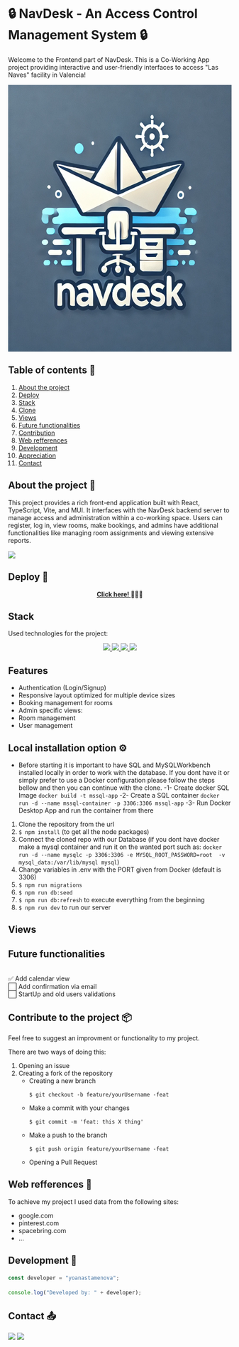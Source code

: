 # 🔒 NavDesk - An Access Control Management System 🔒

Welcome to the Frontend part of NavDesk. This is a Co-Working App project providing interactive and user-friendly interfaces to access "Las Naves" facility in Valencia!

<img src="./public/Logobg.png" width="600" height="600" align="center">
<br>

##  <summary> Table of contents 📝</summary>
  <ol>
    <li><a href="#about-the-project-📁">About the project</a></li>
    <li><a href="#deploy-🚀">Deploy</a></li>
    <li><a href="#stack">Stack</a></li>
    <li><a href="#local-installation-option">Clone</a></li>
    <li><a href="#endpoints-⚒">Views</a></li>
    <li><a href="#future-functionalities">Future functionalities</a></li>
    <li><a href="#contributions">Contribution</a></li>
    <li><a href="#web-refferences">Web refferences</a></li>
    <li><a href="#development">Development</a></li>
    <li><a href="#appreciations">Appreciation</a></li>
    <li><a href="#contact">Contact</a></li>
  </ol>

## About the project 📁

This project provides a rich front-end application built with React, TypeScript, Vite, and MUI. It interfaces with the NavDesk backend server to manage access and administration within a co-working space. Users can register, log in, view rooms, make bookings, and admins have additional functionalities like managing room assignments and viewing extensive reports.

<img src="./public/event.png" width="500" height="auto" align="center">

## Deploy 🚀

<div align="center">
    <a href="https://tattoo-studio.zeabur.app/"><strong> Click here! </strong></a>🚀🚀🚀
</div>

## Stack

Used technologies for the project:

<div align="center"> 
<a href="https://reactjs.org/"> 
<img src="https://img.shields.io/badge/React-20232A?style=for-the-badge&logo=react&logoColor=61DAFB"/> </a> 
<a href="https://typescriptlang.org"> 
<img src= "https://img.shields.io/badge/TypeScript-007ACC?style=for-the-badge&logo=typescript&logoColor=white" /> </a>
<a href="https://vitejs.dev/"> 
<img src="https://img.shields.io/badge/Vite-B73BFE?style=for-the-badge&logo=vite&logoColor=FFD62E"/> </a> <a href="https://mui.com/"> 
<img src="https://img.shields.io/badge/MUI-007FFF?style=for-the-badge&logo=mui&logoColor=white"/> </a>  
</div>

## Features
- Authentication (Login/Signup)
- Responsive layout optimized for multiple device sizes
- Booking management for rooms
- Admin specific views:
 - Room management
- User management


## Local installation option ⚙️
- Before starting it is important to have SQL and MySQLWorkbench installed locally in order to work with the database. If you dont have it or simply prefer to use a Docker configuration please follow the steps bellow and then you can continue with the clone.
  -1- Create docker SQL Image `docker build -t mssql-app`
  -2- Create a SQL container `docker run -d --name mssql-container -p 3306:3306 mssql-app`
  -3- Run Docker Desktop App and run the container from there

1. Clone the repository from the url
2. `$ npm install` (to get all the node packages)
3. Connect the cloned repo with our Database (if you dont have docker make a mysql container and run it on the wanted port such as:
` docker run -d --name mysqlc -p 3306:3306 -e MYSQL_ROOT_PASSWORD=root  -v mysql_data:/var/lib/mysql mysql `)
4. Change variables in .env with the PORT given from Docker (default is 3306)
5. `$ npm run migrations`
6. `$ npm run db:seed`
7. `$ npm run db:refresh` to execute everything from the beginning
8. `$ npm run dev` to run our server

## Views

## Future functionalities 
<br>
✅ Add calendar view<br>
⬜ Add confirmation via email <br>
⬜ StartUp and old users validations <br>

## Contribute to the project 📦

Feel free to suggest an improvment or functionality to my project.

There are two ways of doing this:

1. Opening an issue
2. Creating a fork of the repository
   - Creating a new branch
     ```
     $ git checkout -b feature/yourUsername -feat
     ```
   - Make a commit with your changes
     ```
     $ git commit -m 'feat: this X thing'
     ```
   - Make a push to the branch
     ```
     $ git push origin feature/yourUsername -feat
     ```
   - Opening a Pull Request

## Web refferences 📧

To achieve my project I used data from the following sites:

- google.com
- pinterest.com
- spacebring.com
- ...

## Development 📌

```js
const developer = "yoanastamenova";

console.log("Developed by: " + developer);
```

## Contact 📤

<a href = "mailto:yoana.stamenovaa@gmail.com"><img src="https://img.shields.io/badge/Gmail-C6362C?style=for-the-badge&logo=gmail&logoColor=white" target="_blank"></a>
<a href="https://www.linkedin.com/in/yoanastamenova" target="_blank"><img src="https://img.shields.io/badge/-LinkedIn-%230077B5?style=for-the-badge&logo=linkedin&logoColor=white" target="_blank"></a>

</p>
